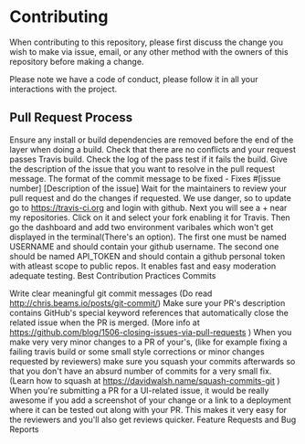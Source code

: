# Contributing


When contributing to this repository, please first discuss the change you wish to make via issue, email, or any other method with the owners of this repository before making a change.

Please note we have a code of conduct, please follow it in all your interactions with the project.

## Pull Request Process

Ensure any install or build dependencies are removed before the end of the layer when doing a build.
Check that there are no conflicts and your request passes Travis build. Check the log of the pass test if it fails the build.
Give the description of the issue that you want to resolve in the pull request message. The format of the commit message to be fixed - Fixes #[issue number] [Description of the issue]
Wait for the maintainers to review your pull request and do the changes if requested.
We use danger, so to update go to https://travis-ci.org and login with github. Next you will see a + near my repositories. Click on it and select your fork enabling it for Travis. Then go the dashboard and add two environment varibales which won't get displayed in the terminal(There's an option). The first one must be named USERNAME and should contain your github username. The second one should be named API_TOKEN and should contain a github personal token with atleast scope to public repos. It enables fast and easy moderation adequate testing.
Best Contribution Practices
Commits

Write clear meaningful git commit messages (Do read http://chris.beams.io/posts/git-commit/)
Make sure your PR's description contains GitHub's special keyword references that automatically close the related issue when the PR is merged. (More info at https://github.com/blog/1506-closing-issues-via-pull-requests )
When you make very very minor changes to a PR of your's, (like for example fixing a failing travis build or some small style corrections or minor changes requested by reviewers) make sure you squash your commits afterwards so that you don't have an absurd number of commits for a very small fix. (Learn how to squash at https://davidwalsh.name/squash-commits-git )
When you're submitting a PR for a UI-related issue, it would be really awesome if you add a screenshot of your change or a link to a deployment where it can be tested out along with your PR. This makes it very easy for the reviewers and you'll also get reviews quicker.
Feature Requests and Bug Reports
